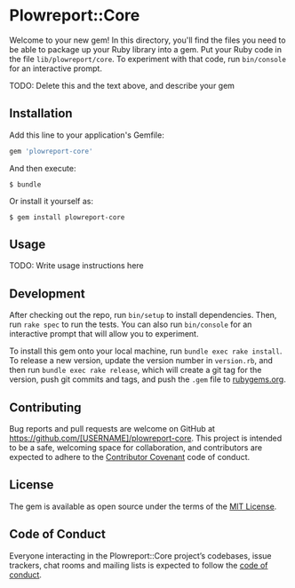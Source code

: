 # Plowreport::Core

Welcome to your new gem! In this directory, you'll find the files you need to be able to package up your Ruby library into a gem. Put your Ruby code in the file `lib/plowreport/core`. To experiment with that code, run `bin/console` for an interactive prompt.

TODO: Delete this and the text above, and describe your gem

## Installation

Add this line to your application's Gemfile:

```ruby
gem 'plowreport-core'
```

And then execute:

    $ bundle

Or install it yourself as:

    $ gem install plowreport-core

## Usage

TODO: Write usage instructions here

## Development

After checking out the repo, run `bin/setup` to install dependencies. Then, run `rake spec` to run the tests. You can also run `bin/console` for an interactive prompt that will allow you to experiment.

To install this gem onto your local machine, run `bundle exec rake install`. To release a new version, update the version number in `version.rb`, and then run `bundle exec rake release`, which will create a git tag for the version, push git commits and tags, and push the `.gem` file to [rubygems.org](https://rubygems.org).

## Contributing

Bug reports and pull requests are welcome on GitHub at https://github.com/[USERNAME]/plowreport-core. This project is intended to be a safe, welcoming space for collaboration, and contributors are expected to adhere to the [Contributor Covenant](http://contributor-covenant.org) code of conduct.

## License

The gem is available as open source under the terms of the [MIT License](https://opensource.org/licenses/MIT).

## Code of Conduct

Everyone interacting in the Plowreport::Core project’s codebases, issue trackers, chat rooms and mailing lists is expected to follow the [code of conduct](https://github.com/[USERNAME]/plowreport-core/blob/master/CODE_OF_CONDUCT.md).
